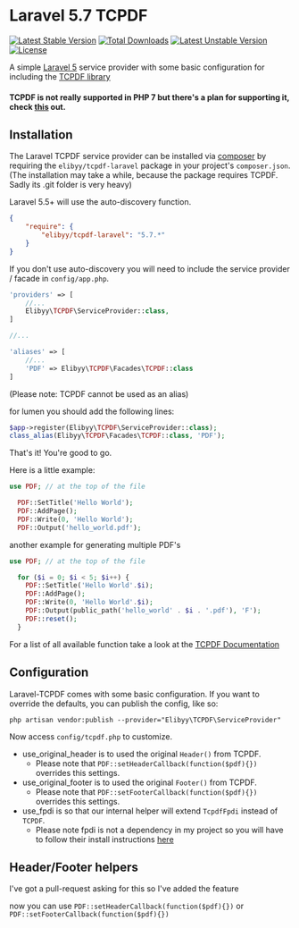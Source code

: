 # Laravel 5.7 TCPDF
[![Latest Stable Version](https://poser.pugx.org/elibyy/tcpdf-laravel/v/stable)](https://packagist.org/packages/elibyy/tcpdf-laravel) [![Total Downloads](https://poser.pugx.org/elibyy/tcpdf-laravel/downloads)](https://packagist.org/packages/elibyy/tcpdf-laravel) [![Latest Unstable Version](https://poser.pugx.org/elibyy/tcpdf-laravel/v/unstable)](https://packagist.org/packages/elibyy/tcpdf-laravel) [![License](https://poser.pugx.org/elibyy/tcpdf-laravel/license)](https://packagist.org/packages/elibyy/tcpdf-laravel)

A simple [Laravel 5](http://www.laravel.com) service provider with some basic configuration for including the [TCPDF library](http://www.tcpdf.org/)

#### TCPDF is not really supported in PHP 7 but there's a plan for supporting it, check [this](https://github.com/tecnickcom/tc-lib-pdf) out.

## Installation

The Laravel TCPDF service provider can be installed via [composer](http://getcomposer.org) by requiring the `elibyy/tcpdf-laravel` package in your project's `composer.json`. (The installation may take a while, because the package requires TCPDF. Sadly its .git folder is very heavy)

Laravel 5.5+ will use the auto-discovery function.

```json
{
    "require": {
        "elibyy/tcpdf-laravel": "5.7.*"
    }
}
```

If you don't use auto-discovery you will need to include the service provider / facade in `config/app.php`.


```php
'providers' => [
    //...
    Elibyy\TCPDF\ServiceProvider::class,
]

//...

'aliases' => [
    //...
    'PDF' => Elibyy\TCPDF\Facades\TCPDF::class
]
```

(Please note: TCPDF cannot be used as an alias)

for lumen you should add the following lines:

```php
$app->register(Elibyy\TCPDF\ServiceProvider::class);
class_alias(Elibyy\TCPDF\Facades\TCPDF::class, 'PDF');
```

That's it! You're good to go.

Here is a little example:

```php
use PDF; // at the top of the file

  PDF::SetTitle('Hello World');
  PDF::AddPage();
  PDF::Write(0, 'Hello World');
  PDF::Output('hello_world.pdf');
```

another example for generating multiple PDF's

```php
use PDF; // at the top of the file

  for ($i = 0; $i < 5; $i++) {
    PDF::SetTitle('Hello World'.$i);
    PDF::AddPage();
    PDF::Write(0, 'Hello World'.$i);
    PDF::Output(public_path('hello_world' . $i . '.pdf'), 'F');
    PDF::reset();
  }
```

For a list of all available function take a look at the [TCPDF Documentation](http://www.tcpdf.org/doc/code/classTCPDF.html)

## Configuration 

Laravel-TCPDF comes with some basic configuration.
If you want to override the defaults, you can publish the config, like so:

    php artisan vendor:publish --provider="Elibyy\TCPDF\ServiceProvider"

Now access `config/tcpdf.php` to customize.

 * use_original_header is to used the original `Header()` from TCPDF.
    * Please note that `PDF::setHeaderCallback(function($pdf){})` overrides this settings.
 * use_original_footer is to used the original `Footer()` from TCPDF.
    * Please note that `PDF::setFooterCallback(function($pdf){})` overrides this settings.
 * use_fpdi is so that our internal helper will extend `TcpdfFpdi` instead of `TCPDF`.
    * Please note fpdi is not a dependency in my project so you will have to follow their install instructions [here](https://github.com/Setasign/FPDI)  

## Header/Footer helpers

I've got a pull-request asking for this so I've added the feature

now you can use `PDF::setHeaderCallback(function($pdf){})` or `PDF::setFooterCallback(function($pdf){})`
